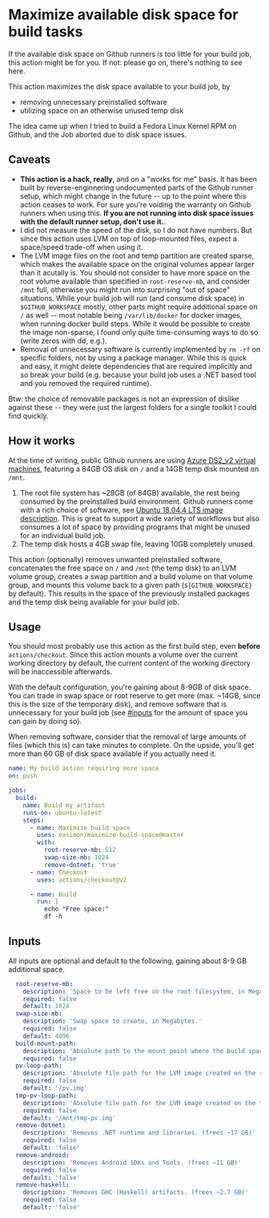 # Maximize available disk space for build tasks

If the available disk space on Github runners is too little for your build job, this action might be for you.
If not: please go on, there's nothing to see here.

This action maximizes the disk space available to your build job, by

- removing unnecessary preinstalled software
- utilizing space on an otherwise unused temp disk

The idea came up when I tried to build a Fedora Linux Kernel RPM on Github, and the Job aborted due to disk space issues.

## Caveats

- **This action is a hack, really**, and on a "works for me" basis. It has been built by reverse-enginnering undocumented parts of the Github runner setup, which might change in the future -- up to the point where this action ceases to work. For sure you're voiding the warranty on Github runners when using this. **If you are not running into disk space issues with the default runner setup, don't use it.**.
- I did not measure the speed of the disk, so I do not have numbers. But since this action uses LVM on top of loop-mounted files, expect a space/speed trade-off when using it.
- The LVM image files on the root and temp partition are created sparse, which makes the available space on the original volumes appear larger than it acutally is. You should not consider to have more space on the root volume available than specified in `root-reserve-mb`, and consider `/mnt` full, otherwise you might run into surprising "out of space" situations. While your build job will run (and consume disk space) in `$GITHUB_WORKSPACE` mostly, other parts might require additional space on `/` as well -- most notable being `/var/lib/docker` for docker images, when running docker build steps. While it would be possible to create the image non-sparse, I found only quite time-consuming ways to do so (write zeros with dd, e.g.).
- Removal of unnecessary software is currently implemented by `rm -rf` on specific folders, not by using a package manager. While this is quick and easy, it might delete dependencies that are required implicitly and so break your build (e.g. because your build job uses a .NET based tool and you removed the required runtime).

Btw: the choice of removable packages is not an expression of dislike against these -- they were just the largest folders for a single toolkit I could find quickly.

## How it works

At the time of writing, public Github runners are using [Azure DS2_v2 virtual machines](https://docs.microsoft.com/en-us/azure/virtual-machines/dv2-dsv2-series#dsv2-series), featuring a 84GB OS disk on `/` and a 14GB temp disk mounted on `/mnt`.

1. The root file system has ~29GB (of 84GB) available, the rest being consumed by the preinstalled build environment. Github runners come with a rich choice of software, see [Ubuntu 18.04.4 LTS image description](https://github.com/actions/virtual-environments/blob/ubuntu18/20200806.0/images/linux/Ubuntu1804-README.md). This is great to support a wide variety of workflows but also consumes a lot of space by providing programs that might be unused for an individual build job.
2. The temp disk hosts a 4GB swap file, leaving 10GB completely unused.

This action (optionally) removes unwanted preinstalled software, concatenates the free space on `/` and `/mnt` (the temp disk) to an LVM volume group, creates a swap partition and a build volume on that volume group, and mounts this volume back to a given path (`${GITHUB_WORKSPACE}` by default). This results in the space of the previously installed packages and the temp disk being available for your build job.

## Usage

You should most probably use this action as the first build step, even **before** `actions/checkout`. Since this action mounts a volume over the current working directory by default, the current content of the working directory will be inaccessible afterwards.

With the default configuration, you're gaining about 8-9GB of disk space. You can trade in swap space or root reserve to get more (max. ~14GB, since this is the size of the temporary disk), and remove software that is unnecessary for your build job (see [#inputs](#inputs) for the amount of space you can gain by doing so).

When removing software, consider that the removal of large amounts of files (which this is) can take minutes to complete. On the upside, you'll get more than 60 GB of disk space available if you actually need it.

```yaml
name: My build action requiring more space
on: push

jobs:
  build:
    name: Build my artifact
    runs-on: ubuntu-latest
    steps:
      - name: Maximize build space
        uses: easimon/maximize-build-space@master
        with:
          root-reserve-mb: 512
          swap-size-mb: 1024
          remove-dotnet: 'true'
      - name: Checkout
        uses: actions/checkout@v2

      - name: Build
        run: |
          echo "Free space:"
          df -h
```

## Inputs

All inputs are optional and default to the following, gaining about 8-9 GB additional space.

```yaml
  root-reserve-mb:
    description: 'Space to be left free on the root filesystem, in Megabytes.'
    required: false
    default: 1024
  swap-size-mb:
    description: 'Swap space to create, in Megabytes.'
    required: false
    default: 4096
  build-mount-path:
    description: 'Absolute path to the mount point where the build space will be available, defaults to $GITHUB_WORKSPACE if unset.'
    required: false
  pv-loop-path:
    description: 'Absolute file path for the LVM image created on the root filesystem, the default is usually fine.'
    required: false
    default: '/pv.img'
  tmp-pv-loop-path:
    description: 'Absolute file path for the LVM image created on the temp filesystem, the default is usually fine. Must reside on /mnt'
    required: false
    default: '/mnt/tmp-pv.img'
  remove-dotnet:
    description: 'Removes .NET runtime and libraries. (frees ~17 GB)'
    required: false
    default: 'false'
  remove-android:
    description: 'Removes Android SDKs and Tools. (frees ~11 GB)'
    required: false
    default: 'false'
  remove-haskell:
    description: 'Removes GHC (Haskell) artifacts. (frees ~2.7 GB)'
    required: false
    default: 'false'
```
